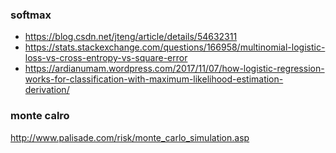 ### softmax
* https://blog.csdn.net/jteng/article/details/54632311
* https://stats.stackexchange.com/questions/166958/multinomial-logistic-loss-vs-cross-entropy-vs-square-error
* https://ardianumam.wordpress.com/2017/11/07/how-logistic-regression-works-for-classification-with-maximum-likelihood-estimation-derivation/


### monte calro
http://www.palisade.com/risk/monte_carlo_simulation.asp
